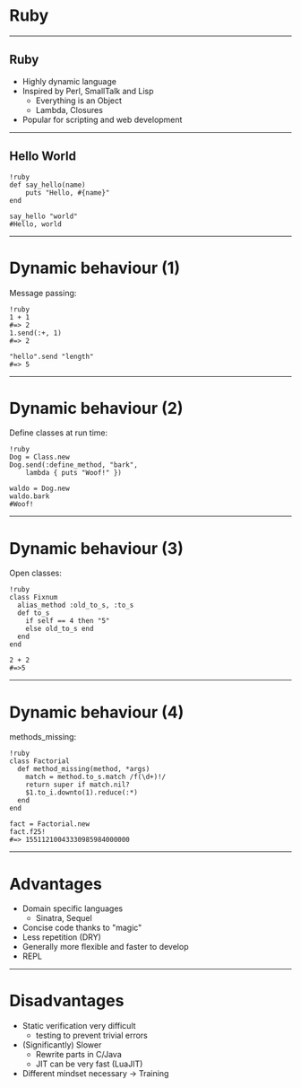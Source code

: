 Ruby
====

---

Ruby
----

* Highly dynamic language
* Inspired by Perl, SmallTalk and Lisp
    - Everything is an Object
    - Lambda, Closures
* Popular for scripting and web development

---

Hello World
-----------

    !ruby
    def say_hello(name)
        puts "Hello, #{name}"
    end

    say_hello "world"
    #Hello, world

---

# Dynamic behaviour (1)

Message passing:

    !ruby
    1 + 1
    #=> 2
    1.send(:+, 1)
    #=> 2
    
    "hello".send "length"
    #=> 5

---

# Dynamic behaviour (2)

Define classes at run time:

    !ruby
    Dog = Class.new
    Dog.send(:define_method, "bark",
        lambda { puts "Woof!" })

    waldo = Dog.new
    waldo.bark
    #Woof!

---

# Dynamic behaviour (3)

Open classes:

    !ruby
    class Fixnum
      alias_method :old_to_s, :to_s
      def to_s
        if self == 4 then "5"
        else old_to_s end
      end
    end

    2 + 2
    #=>5

---

# Dynamic behaviour (4)

methods_missing:

    !ruby
    class Factorial
      def method_missing(method, *args)
        match = method.to_s.match /f(\d+)!/
        return super if match.nil?
        $1.to_i.downto(1).reduce(:*)
      end
    end

    fact = Factorial.new
    fact.f25!
    #=> 15511210043330985984000000

---

# Advantages

* Domain specific languages
    - Sinatra, Sequel
* Concise code thanks to "magic"
* Less repetition (DRY)
* Generally more flexible and faster to develop
* REPL

---

# Disadvantages

* Static verification very difficult
    - testing to prevent trivial errors
* (Significantly) Slower
    - Rewrite parts in C/Java
    - JIT can be very fast (LuaJIT)
* Different mindset necessary -> Training
